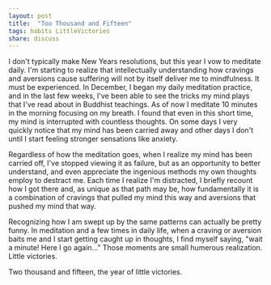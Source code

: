 ```yaml
---
layout: post
title:  "Too Thousand and Fifteen"
tags: habits LittleVictories
share: discuss 
---
```


I don't typically make New Years resolutions, but this year I vow to meditate daily. I'm starting to realize that intellectually understanding how cravings and aversions cause suffering will not by itself deliver me to mindfulness. It must be experienced.
<span style='display: none;'><!--more--></span>
In December, I began my daily meditation practice, and in the last few weeks, I've been able to see the tricks my mind plays that I've read about in Buddhist teachings. As of now I meditate 10 minutes in the morning focusing on my breath. I found that even in this short time, my mind is interrupted with countless thoughts. On some days I very quickly notice that my mind has been carried away and other days I don't until I start feeling stronger sensations like anxiety. 

Regardless of how the meditation goes, when I realize my mind has been carried off, I've stopped viewing it as failure, but as an opportunity to better understand, and even appreciate the ingenious methods my own thoughts employ to destract me. Each time I realize I'm distracted, I briefly recount how I got there and, as unique as that path may be, how fundamentally it is a combination of cravings that pulled my mind this way and aversions that pushed my mind that way.

Recognizing how I am swept up by the same patterns can actually be pretty funny. In meditation and a few times in daily life, when a craving or aversion baits me and I start getting caught up in thoughts, I find myself saying, "wait a minute! Here I go again..." Those moments are small humerous realization. Little victories.

Two thousand and fifteen, the year of little victories.